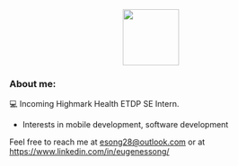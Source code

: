 <div id="header" align="center">
  <img src="https://media.giphy.com/media/M9gbBd9nbDrOTu1Mqx/giphy.gif" width="100"/>
</div>

### About me:

:computer: Incoming Highmark Health ETDP SE Intern. 
- Interests in mobile development, software development


Feel free to reach me at esong28@outlook.com or at https://www.linkedin.com/in/eugenessong/
